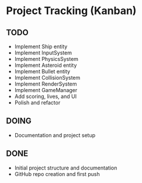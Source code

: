 # Project Tracking (Kanban)

## TODO
- Implement Ship entity
- Implement InputSystem
- Implement PhysicsSystem
- Implement Asteroid entity
- Implement Bullet entity
- Implement CollisionSystem
- Implement RenderSystem
- Implement GameManager
- Add scoring, lives, and UI
- Polish and refactor

## DOING
- Documentation and project setup

## DONE
- Initial project structure and documentation
- GitHub repo creation and first push
